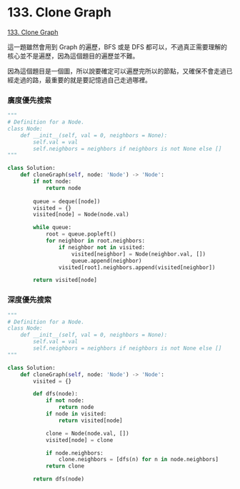 # 133. Clone Graph

[133. Clone Graph](https://leetcode.com/problems/clone-graph/)

這一題雖然會用到 Graph 的遍歷，BFS 或是 DFS 都可以，不過真正需要理解的核心並不是遍歷，因為這個題目的遍歷並不難。

因為這個題目是一個圖，所以說要確定可以遍歷完所以的節點，又確保不會走過已經走過的路，最重要的就是要記憶過自己走過哪裡。

### 廣度優先搜索

```python
"""
# Definition for a Node.
class Node:
    def __init__(self, val = 0, neighbors = None):
        self.val = val
        self.neighbors = neighbors if neighbors is not None else []
"""

class Solution:
    def cloneGraph(self, node: 'Node') -> 'Node':
        if not node:
            return node
    
        queue = deque([node])
        visited = {}
        visited[node] = Node(node.val)

        while queue:
            root = queue.popleft()
            for neighbor in root.neighbors:
                if neighbor not in visited:
                    visited[neighbor] = Node(neighbor.val, [])
                    queue.append(neighbor)
                visited[root].neighbors.append(visited[neighbor])

        return visited[node]
```

### 深度優先搜索

```python
"""
# Definition for a Node.
class Node:
    def __init__(self, val = 0, neighbors = None):
        self.val = val
        self.neighbors = neighbors if neighbors is not None else []
"""

class Solution:
    def cloneGraph(self, node: 'Node') -> 'Node':
        visited = {}

        def dfs(node):
            if not node:
                return node
            if node in visited:
                return visited[node]

            clone = Node(node.val, [])
            visited[node] = clone

            if node.neighbors:
                clone.neighbors = [dfs(n) for n in node.neighbors]
            return clone

        return dfs(node)
```


